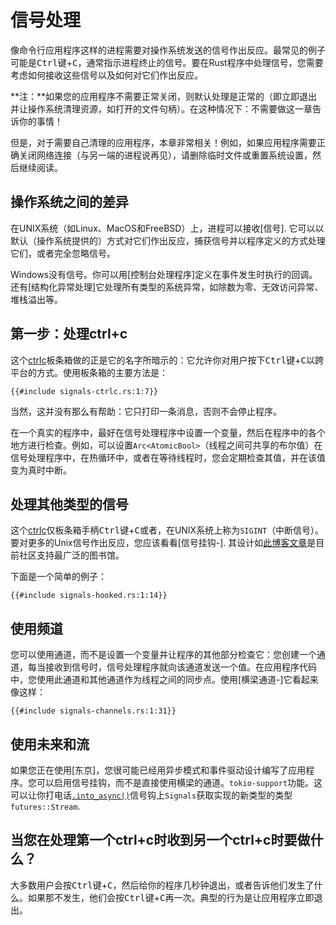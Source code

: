 # 信号处理

像命令行应用程序这样的进程需要对操作系统发送的信号作出反应。最常见的例子可能是<kbd>Ctrl键</kbd>+<kbd>C</kbd>，通常指示进程终止的信号。要在Rust程序中处理信号，您需要考虑如何接收这些信号以及如何对它们作出反应。

<aside>

**注：**如果您的应用程序不需要正常关闭，则默认处理是正常的（即立即退出并让操作系统清理资源，如打开的文件句柄）。在这种情况下：不需要做这一章告诉你的事情！

但是，对于需要自己清理的应用程序，本章非常相关！例如，如果应用程序需要正确关闭网络连接（与另一端的进程说再见），请删除临时文件或重置系统设置，然后继续阅读。

</aside>

## 操作系统之间的差异

在UNIX系统（如Linux、MacOS和FreeBSD）上，进程可以接收[信号]. 它可以以默认（操作系统提供的）方式对它们作出反应，捕获信号并以程序定义的方式处理它们，或者完全忽略信号。

[signals]: https://manpages.ubuntu.com/manpages/bionic/en/man7/signal.7.html

Windows没有信号。你可以用[控制台处理程序]定义在事件发生时执行的回调。还有[结构化异常处理]它处理所有类型的系统异常，如除数为零、无效访问异常、堆栈溢出等。

[console handlers]: https://docs.microsoft.com/de-de/windows/console/console-control-handlers

[structured exception handling]: https://docs.microsoft.com/en-us/windows/desktop/debug/structured-exception-handling

## 第一步：处理ctrl+c

这个[ctrlc]板条箱做的正是它的名字所暗示的：它允许你对用户按下<kbd>Ctrl键</kbd>+<kbd>C</kbd>以跨平台的方式。使用板条箱的主要方法是：

[ctrlc]: https://crates.io/crates/ctrlc

```rust,ignore
{{#include signals-ctrlc.rs:1:7}}
```

当然，这并没有那么有帮助：它只打印一条消息，否则不会停止程序。

在一个真实的程序中，最好在信号处理程序中设置一个变量，然后在程序中的各个地方进行检查。例如，可以设置`Arc<AtomicBool>`（线程之间可共享的布尔值）在信号处理程序中，在热循环中，或者在等待线程时，您会定期检查其值，并在该值变为真时中断。

## 处理其他类型的信号

这个[ctrlc]仅板条箱手柄<kbd>Ctrl键</kbd>+<kbd>C</kbd>或者，在UNIX系统上称为`SIGINT`（中断信号）。要对更多的Unix信号作出反应，您应该看看[信号挂钩-]. 其设计如[此博客文章][signal-hook-post]是目前社区支持最广泛的图书馆。

下面是一个简单的例子：

```rust,ignore
{{#include signals-hooked.rs:1:14}}
```

[signal-hook-post]: https://vorner.github.io/2018/06/28/signal-hook.html

## 使用频道

您可以使用通道，而不是设置一个变量并让程序的其他部分检查它：您创建一个通道，每当接收到信号时，信号处理程序就向该通道发送一个值。在应用程序代码中，您使用此通道和其他通道作为线程之间的同步点。使用[横梁通道-]它看起来像这样：

[crossbeam-channel]: https://crates.io/crates/crossbeam-channel

```rust,ignore
{{#include signals-channels.rs:1:31}}
```

## 使用未来和流

如果您正在使用[东京]，您很可能已经用异步模式和事件驱动设计编写了应用程序。您可以启用信号挂钩，而不是直接使用横梁的通道。`tokio-support`功能。这可以让你打电话[`.into_async()`]信号钩上`Signals`获取实现的新类型的类型`futures::Stream`.

[signal-hook]: https://crates.io/crates/signal-hook

[tokio]: https://tokio.rs/

[`.into_async()`]: https://docs.rs/signal-hook/0.1.6/signal_hook/iterator/struct.Signals.html#method.into_async

## 当您在处理第一个ctrl+c时收到另一个ctrl+c时要做什么？

大多数用户会按<kbd>Ctrl键</kbd>+<kbd>C</kbd>，然后给你的程序几秒钟退出，或者告诉他们发生了什么。如果那不发生，他们会按<kbd>Ctrl键</kbd>+<kbd>C</kbd>再一次。典型的行为是让应用程序立即退出。
